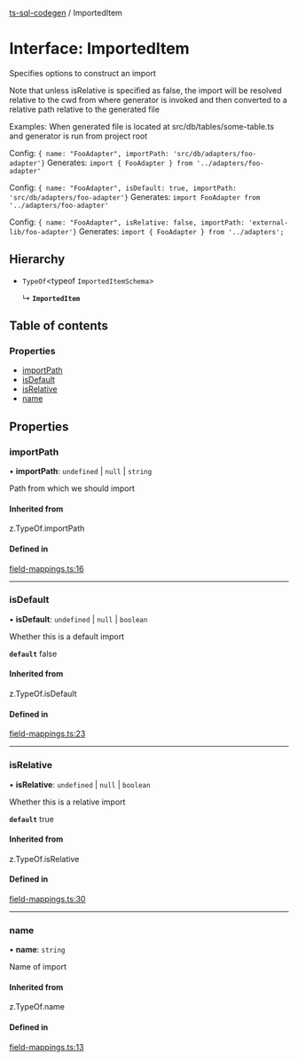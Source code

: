 [ts-sql-codegen](../README.md) / ImportedItem

# Interface: ImportedItem

Specifies options to construct an import

Note that unless isRelative is specified as false, the import will be
resolved relative to the cwd from where generator is invoked and
then converted to a relative path relative to the generated file

Examples:
   When generated file is located at src/db/tables/some-table.ts and generator
   is run from project root

   Config: `{ name: "FooAdapter", importPath: 'src/db/adapters/foo-adapter'}`
   Generates:  `import { FooAdapter } from '../adapters/foo-adapter'`

   Config: `{ name: "FooAdapter", isDefault: true, importPath: 'src/db/adapters/foo-adapter'}`
   Generates: `import FooAdapter from '../adapters/foo-adapter'`

   Config: `{ name: "FooAdapter", isRelative: false, importPath: 'external-lib/foo-adapter'}`
   Generates: `import { FooAdapter } from '../adapters';`

## Hierarchy

- `TypeOf`<typeof `ImportedItemSchema`\>

  ↳ **`ImportedItem`**

## Table of contents

### Properties

- [importPath](ImportedItem.md#importpath)
- [isDefault](ImportedItem.md#isdefault)
- [isRelative](ImportedItem.md#isrelative)
- [name](ImportedItem.md#name)

## Properties

### importPath

• **importPath**: `undefined` \| ``null`` \| `string`

Path from which we should import

#### Inherited from

z.TypeOf.importPath

#### Defined in

[field-mappings.ts:16](https://github.com/lorefnon/ts-sql-codegen/blob/7c76b75/src/field-mappings.ts#L16)

___

### isDefault

• **isDefault**: `undefined` \| ``null`` \| `boolean`

Whether this is a default import

**`default`** false

#### Inherited from

z.TypeOf.isDefault

#### Defined in

[field-mappings.ts:23](https://github.com/lorefnon/ts-sql-codegen/blob/7c76b75/src/field-mappings.ts#L23)

___

### isRelative

• **isRelative**: `undefined` \| ``null`` \| `boolean`

Whether this is a relative import

**`default`** true

#### Inherited from

z.TypeOf.isRelative

#### Defined in

[field-mappings.ts:30](https://github.com/lorefnon/ts-sql-codegen/blob/7c76b75/src/field-mappings.ts#L30)

___

### name

• **name**: `string`

Name of import

#### Inherited from

z.TypeOf.name

#### Defined in

[field-mappings.ts:13](https://github.com/lorefnon/ts-sql-codegen/blob/7c76b75/src/field-mappings.ts#L13)
